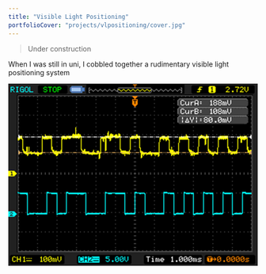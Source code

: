 ```yaml
---
title: "Visible Light Positioning"
portfolioCover: "projects/vlpositioning/cover.jpg"
---
```


> Under construction

When I was still in uni, I cobbled together a rudimentary visible light positioning system

![oscilloscope](02.png)